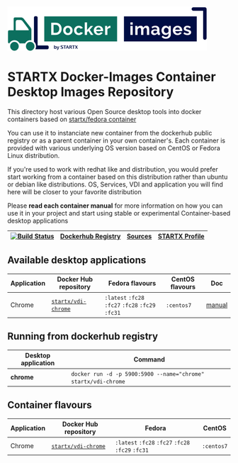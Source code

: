 [![startxfr/docker-images](https://raw.githubusercontent.com/startxfr/docker-images/master/travis/logo-small.svg?sanitize=true)](https://github.com/startxfr/docker-images)

# STARTX Docker-Images Container Desktop Images Repository

This directory host various Open Source desktop tools into docker containers based on [startx/fedora container](https://hub.docker.com/r/startx/fedora)

You can use it to instanciate new container from the dockerhub public registry 
or as a parent container in your own container's. 
Each container is provided with various underlying OS version based on CentOS or 
Fedora Linux distribution.

If you're used to work with redhat like and distribution, you would prefer start working
from a container based on this distribution rather than ubuntu or debian like distributions.
OS, Services, VDI and application you will find here will be closer to your favorite distribution

Please **read each container manual** for more information on how you can use it in 
your project and start using stable or experimental Container-based desktop applications

| [![Build Status](https://travis-ci.org/startxfr/docker-images.svg?branch=master)](https://travis-ci.org/startxfr/docker-images) | [Dockerhub Registry](https://hub.docker.com/r/startx) | [Sources](https://github.com/startxfr/docker-images/)             | [STARTX Profile](https://github.com/startxfr) | 
|-------------------------------------------------------------------------------------------------------------------|-------------------------------------------------------|-------------------------------------------------------------------|-----------------------------------------------|

## Available desktop applications

| Application   | Docker Hub repository                                                | Fedora flavours                                                                   | CentOS flavours             | Doc
|---------------|----------------------------------------------------------------------|-----------------------------------------------------------------------------------|-----------------------------|--------------------------------
| Chrome        | [`startx/vdi-chrome`](https://hub.docker.com/r/startx/vdi-chrome)    | `:latest` `:fc28` `:fc27` `:fc28` `:fc29` `:fc31`                                 | `:centos7`                  | [manual](chrome/README.md)

## Running from dockerhub registry

| Desktop application | Command                                                              |
|---------------------|----------------------------------------------------------------------|
| **chrome**          | `docker run -d -p 5900:5900 --name="chrome" startx/vdi-chrome`       | 

## Container flavours

| Application  | Docker Hub repository                                                | Fedora                                                                               | CentOS                |
|--------------|----------------------------------------------------------------------|--------------------------------------------------------------------------------------|-----------------------|
| Chrome       | [`startx/vdi-chrome`](https://hub.docker.com/r/startx/vdi-chrome)    | `:latest` `:fc28` `:fc27` `:fc28` `:fc29` `:fc31`                                    | `:centos7`            |
